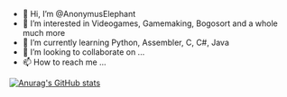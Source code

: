 - 👋 Hi, I’m @AnonymusElephant
- 👀 I’m interested in Videogames, Gamemaking, Bogosort and a whole much more
- 🌱 I’m currently learning Python, Assembler, C, C#, Java
- 💞️ I’m looking to collaborate on ...
- 📫 How to reach me ...

<!---
AnonymusElephant/AnonymusElephant is a ✨ special ✨ repository because its `README.md` (this file) appears on your GitHub profile.
You can click the Preview link to take a look at your changes.
--->
[![Anurag's GitHub stats](https://github-readme-stats.vercel.app/api?username=AnonymusElephant)](https://github.com/anuraghazra/github-readme-stats)
